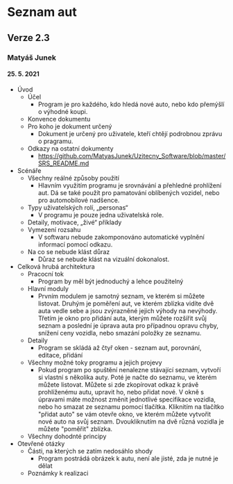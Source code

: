 # Seznam aut
## Verze 2.3
### Matyáš Junek
#### 25. 5. 2021
* Úvod
  * Účel
    * Program je pro každého, kdo hledá nové auto, nebo kdo přemýšlí o výhodné koupi.
  * Konvence dokumentu 
  * Pro koho je dokument určený
    * Dokument je určený pro uživatele, kteří chtějí podrobnou zprávu o pragramu.
  * Odkazy na ostatní dokumenty
    * https://github.com/MatyasJunek/Uzitecny_Software/blob/master/SRS_README.md  
* Scénáře
  * Všechny reálné způsoby použití
    * Hlavním využitím programu je srovnávání a přehledné prohlížení aut. Dá se také použít pro pamatování oblíbených vozidel, nebo pro automobilové nadšence.
  * Typy uživatelských rolí, „personas“
    * V programu je pouze jedna uživatelská role.
  * Detaily, motivace, „živé“ příklady  
  * Vymezení rozsahu
    * V softwaru nebude zakomponováno automatické vyplnění informací pomocí odkazu.
  * Na co se nebude klást důraz
    * Důraz se nebude klást na vizuální dokonalost.
* Celková hrubá architektura
  * Pracocní tok
    * Program by měl být jednoduchý a lehce použitelný 
  * Hlavní moduly
    * Prvním modulem je samotný seznam, ve kterém si můžete listovat. Druhým je poměření aut, ve kterém zblízka vidíte dvě auta vedle sebe a jsou zvýrazněné jejich výhody na nevýhody. Třetím je okno pro přidání auta, kterým můžete rozšířit svůj seznam a poslední je úprava auta pro případnou opravu chyby, snížení ceny vozidla, nebo smazání položky ze seznamu.
  * Detaily
    * Program se skládá až čtyř oken - seznam aut, porovnání, editace, přidání             
  * Všechny možné toky programu a jejich projevy
    * Pokud program po spuštění nenalezne stávající seznam, vytvoří si vlastní s několika auty. Poté je načte do seznamu, ve kterém můžete listovat. Můžete si zde zkopírovat odkaz k právě prohlíženému autu, upravit ho, nebo přidat nové. V okně s úpravami máte možnost změnit jednotlivé specifikace vozidla, nebo ho smazat ze seznamu pomocí tlačítka. Kliknitím na tlačítko "přidat auto" se vám otevře okno, ve kterém můžete vytvořit nové auto na svůj seznam. Dvoukliknutím na dvě různá vozidla je můžete "poměřit" zblízka.
  * Všechny dohodnté principy
* Otevřené otázky
  * Části, na kterých se zatím nedosáhlo shody
    * Program postrádá obrázek k autu, není ale jisté, zda je nutné je dělat
  * Poznámky k realizaci    
